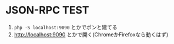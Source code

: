 # JSON-RPC TEST

1. `php -S localhost:9090` とかでポンと建てる
1. [http://localhost:9090](http://localhost:9090) とかで開く(ChromeかFirefoxなら動くはず)

